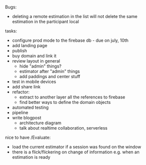 Bugs:
- deleting a remote estimation in the list will not delete the same estimation in the participant local

tasks:

- configure prod mode to the firebase db - due on july, 10th
- add landing page
- publish
- buy domain and link it
- review layout in general
  - hide "admin" things?
  - estimator after "admin" things
  - add paddings and center stuff
- test in mobile devices
- add share link
- refactor: 
  - extract to another layer all the references to firebase
  - find better ways to define the domain objects
- automated testing
- pipeline
- write blogpost
  - architecture diagram
  - talk about realtime collaboration, serverless

nice to have /Evaluate:
- load the current estimator if a session was found on the window
- there is a flick/flickering on change of information e.g. when an estimation is ready
